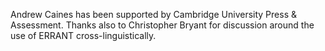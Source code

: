 Andrew Caines has been supported by Cambridge University Press & Assessment. Thanks also to Christopher Bryant for discussion around the use of ERRANT cross-linguistically.